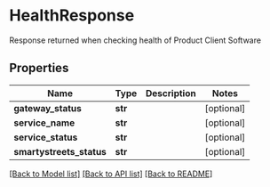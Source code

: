 # HealthResponse

Response returned when checking health of Product Client Software
## Properties
Name | Type | Description | Notes
------------ | ------------- | ------------- | -------------
**gateway_status** | **str** |  | [optional] 
**service_name** | **str** |  | [optional] 
**service_status** | **str** |  | [optional] 
**smartystreets_status** | **str** |  | [optional] 

[[Back to Model list]](../README.md#documentation-for-models) [[Back to API list]](../README.md#documentation-for-api-endpoints) [[Back to README]](../README.md)


